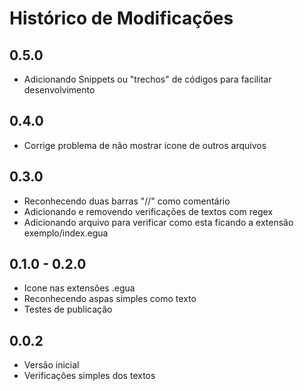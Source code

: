 # Histórico de Modificações

## 0.5.0

- Adicionando Snippets ou "trechos" de códigos para facilitar desenvolvimento

## 0.4.0

- Corrige problema de não mostrar icone de outros arquivos

## 0.3.0

- Reconhecendo duas barras "//" como comentário
- Adicionando e removendo verificações de textos com regex
- Adicionando arquivo para verificar como esta ficando a extensão exemplo/index.egua

## 0.1.0 - 0.2.0

- Icone nas extensões .egua
- Reconhecendo aspas simples como texto
- Testes de publicação

## 0.0.2

- Versão inicial
- Verificações simples dos textos
